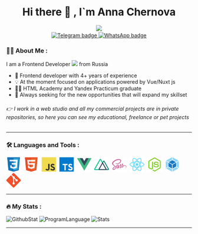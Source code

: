 <div id="header" align="center">
   <h1>Hi there 👋 , I`m Anna Chernova</h1>
  <img src="https://media.giphy.com/media/L1R1tvI9svkIWwpVYr/giphy.gif"/>
  <section id="contacts">
    <a href="https://t.me/cher_anna">
	<img src="https://img.shields.io/badge/Telegram-2CA5E0?style=for-the-badge&logo=telegram&logoColor=white" alt="Telegram badge"/>
    </a> 
    <a href="https://wa.me/+79251587583">
      <img src="https://img.shields.io/badge/WhatsApp-25D366?style=for-the-badge&logo=whatsapp&logoColor=white" alt="WhatsApp badge"/>
    </a>
  </section>
</div>


### 👩‍💻&nbsp;About Me :

I am a Frontend Developer <img src="https://media.giphy.com/media/WUlplcMpOCEmTGBtBW/giphy.gif" width="30"> from Russia

- 💼 Frontend developer with 4+ years of experience  
- 💡 At the moment focused on applications powered by Vue/Nuxt js
- 👩‍🎓 HTML Academy and Yandex Practicum graduate
- 🔭 Always seeking for the new opportunities that will expand my skillset

###### 👉 I work in a web studio and all my commercial projects are in private repositories, so here you can see my educational, freelance or pet projects

---

### 🛠&nbsp;Languages and Tools :

<p>
<img src="https://github.com/devicons/devicon/blob/master/icons/css3/css3-original.svg" title="CSS3" alt="CSS" width="40" height="40"/>&nbsp;
<img src="https://github.com/devicons/devicon/blob/master/icons/html5/html5-original.svg" title="HTML5" alt="HTML" width="40" height="40"/>&nbsp;
<img src="https://github.com/devicons/devicon/blob/master/icons/javascript/javascript-original.svg" title="JavaScript" alt="JavaScript" width="40" height="40"/>&nbsp;
<img src="https://github.com/devicons/devicon/blob/master/icons/typescript/typescript-original.svg" title="Typescript" alt="Typescript" width="40" height="40"/>&nbsp;
<img src="https://github.com/devicons/devicon/blob/master/icons/vuejs/vuejs-original.svg" title="Vuejs" alt="Vuejs" width="40" height="40"/>&nbsp;
<img src="https://github.com/devicons/devicon/blob/master/icons/nuxtjs/nuxtjs-original.svg" title="Nuxtjs" alt="Nuxtjs" width="40" height="40"/>&nbsp;
<img src="https://github.com/devicons/devicon/blob/master/icons/sass/sass-original.svg" title="Sass" alt="Sass" width="40" height="40"/>&nbsp;
<img src="https://github.com/devicons/devicon/blob/master/icons/react/react-original.svg" title="React" alt="React" width="40" height="40"/>&nbsp;
<img src="https://github.com/devicons/devicon/blob/master/icons/nodejs/nodejs-original.svg" title="NodeJS" alt="NodeJS" width="40" height="40"/>&nbsp;
<img src="https://github.com/devicons/devicon/blob/master/icons/webpack/webpack-original.svg" title="Webpack" alt="Webpack" width="40" height="40"/>&nbsp;
<img src="https://github.com/devicons/devicon/blob/master/icons/git/git-original.svg" title="Git" alt="Git" width="40" height="40"/>&nbsp;
</p>

---

### 🔥&nbsp;My Stats :
<section id="stats">
 <img src="http://github-profile-summary-cards.vercel.app/api/cards/profile-details?username=AnyaChernova&theme=react" alt="GithubStat"/>
 <img src="http://github-profile-summary-cards.vercel.app/api/cards/repos-per-language?username=AnyaChernova&theme=react" alt="ProgramLanguage"/>
 <img src="http://github-profile-summary-cards.vercel.app/api/cards/stats?username=AnyaChernova&theme=react" alt="Stats"/>
</section>

---

